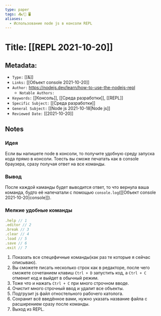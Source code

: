 ```yaml
---
type: paper
tags: 📥️/📜️ 🖥️
aliases:
  - Использование node js в консоли REPL
---
```




# Title: **[[REPL 2021-10-20]]**


## Metadata:

- `Type:` [[&]]
- `Links:` [[Объект console 2021-10-20]]
- `Author:` https://nodejs.dev/learn/how-to-use-the-nodejs-repl
	- `Notable Authors:` 
- `Keywords:` [[Консоль]], [[Среда разработки]], [[REPL]]
- `Specific Subject:` [[Среда разработки]]
- `General Subject:` [[Node js 2021-10-18|Node js]]
- `Reviewed Date:` [[2021-10-20]]

## Notes

### Идея
Если вы напишете node в консоли, то получите удобную среду запуска кода прямо в консоли. Тоесть вы сможе печатать как в console браузера, сразу получая ответ на все команды.

### Вывод
После каждой каманды будет выводится ответ, то что вернула ваша команда, будто её напечатали с помощью `console.log`([[Объект console 2021-10-20|console]]).

### Мелкие удобные команды
```javascript
.help // 1
.editor // 2
.break // 3
.clear // 4
.load // 5
.save // 6
.exit // 7
```
1. Показать все спецефичные команды(как раз те которые я сейчас описываю).
2. Вы сможете писать несколько строк как в редакторе, после чего сможете сочетанием клавиш `Ctrl + D` запустить код, а `Ctrl + C` отменит код и выйдет в обычный режим.
3. Тоже что и нажать `Ctrl + C` при много строчном вводе.
4. Очистит много строчный ввод и удалит все объекты.
5. Подгрузит js файл отностельного рабочего католога.
6. Сохранит всё введённое вами, нужно указать название файла с расширением сразу после команды.
7. Выход из REPL.